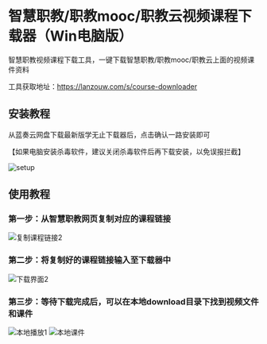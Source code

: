 # 智慧职教/职教mooc/职教云视频课程下载器（Win电脑版）
智慧职教视频课程下载工具，一键下载智慧职教/职教mooc/职教云上面的视频课件资料

工具获取地址：https://lanzouw.com/s/course-downloader

## 安装教程
从蓝奏云网盘下载最新版学无止下载器后，点击确认一路安装即可

【如果电脑安装杀毒软件，建议关闭杀毒软件后再下载安装，以免误报拦截】


![setup](https://github.com/user-attachments/assets/ec4efd7c-984a-4528-b682-c9f4d62b50b1)


## 使用教程
### 第一步：从智慧职教网页复制对应的课程链接
![复制课程链接2](https://github.com/user-attachments/assets/bbb0adea-9360-43a9-9ba2-d2dab866f231)
### 第二步：将复制好的课程链接输入至下载器中
![下载界面2](https://github.com/user-attachments/assets/68102287-f631-4d4e-a52d-c67c7ca03dcc)
### 第三步：等待下载完成后，可以在本地download目录下找到视频文件和课件
![本地播放1](https://github.com/user-attachments/assets/ad9d34e2-998b-4ecb-9263-5d1cbfd0787f)
![本地课件](https://github.com/user-attachments/assets/696ffded-2062-404d-a5ed-f3fb8db9c3cd)

